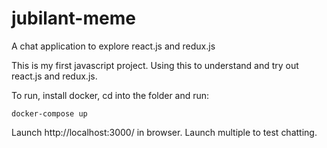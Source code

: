 # jubilant-meme
A chat application to explore react.js and redux.js

This is my first javascript project. Using this to understand and try out react.js and redux.js. 

To run, install docker, cd into the folder and run:

```docker-compose up```

Launch http://localhost:3000/ in browser. Launch multiple to test chatting.

